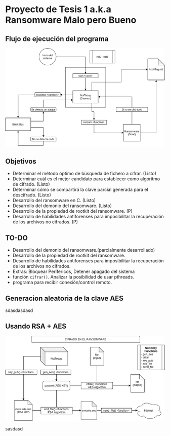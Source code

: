 # Proyecto de Tesis 1 a.k.a Ransomware Malo pero Bueno

## Flujo de ejecución del programa
![flujo](img/exec_flow.png)

## Objetivos

- Determinar el método óptimo de búsqueda de fichero a cifrar. (Listo)
- Determinar cuál es el mejor candidato para establecer como algoritmo de cifrado.  (Listo)
- Determinar cómo se compartirá la clave parcial generada para el descifrado.  (Listo)
- Desarrollo del ransomware en C. (Listo)
- Desarrollo del demonio del ransomware. (Listo)
- Desarrollo de la propiedad de rootkit del ransomware. (P)
- Desarrollo de habilidades antiforenses para imposibilitar la recuperación de los archivos no cifrados. (P)

## TO-DO
- Desarrollo del demonio del ransomware.(parcialmente desarrollado)
- Desarrollo de la propiedad de rootkit del ransomware. 
- Desarrollo de habilidades antiforenses para imposibilitar la recuperación de los archivos no cifrados.
- Extras: Bloquear Perifericos, Detener apagado del sistema
- función `cifrar()`. Analizar la posibilidad de usar pthreads.
- programa para recibir conexión/control remoto.

## Generacion aleatoria de la clave AES

sdasdasdasd

## Usando RSA + AES

![cifrado](img/cifrado.png)

sasdasd

